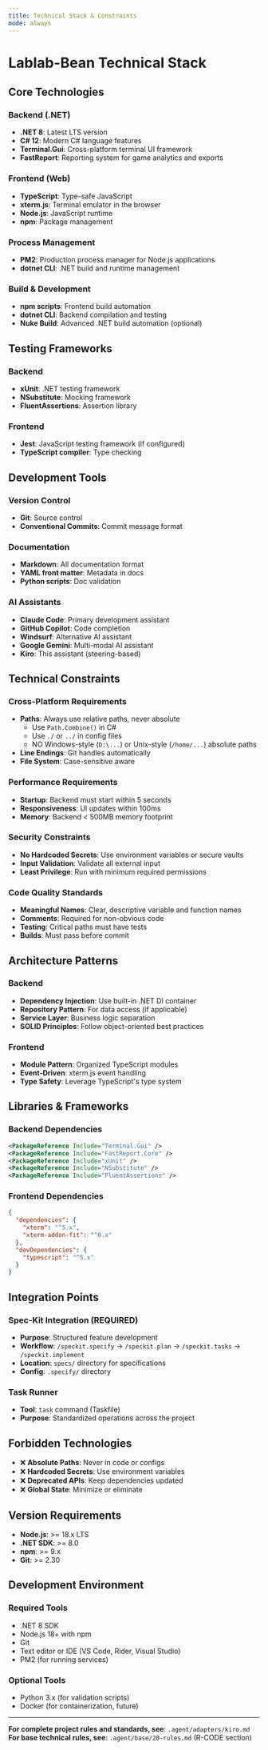 ```yaml
---
title: Technical Stack & Constraints
mode: always
---
```


# Lablab-Bean Technical Stack

## Core Technologies

### Backend (.NET)
- **.NET 8**: Latest LTS version
- **C# 12**: Modern C# language features
- **Terminal.Gui**: Cross-platform terminal UI framework
- **FastReport**: Reporting system for game analytics and exports

### Frontend (Web)
- **TypeScript**: Type-safe JavaScript
- **xterm.js**: Terminal emulator in the browser
- **Node.js**: JavaScript runtime
- **npm**: Package management

### Process Management
- **PM2**: Production process manager for Node.js applications
- **dotnet CLI**: .NET build and runtime management

### Build & Development
- **npm scripts**: Frontend build automation
- **dotnet CLI**: Backend compilation and testing
- **Nuke Build**: Advanced .NET build automation (optional)

## Testing Frameworks

### Backend
- **xUnit**: .NET testing framework
- **NSubstitute**: Mocking framework
- **FluentAssertions**: Assertion library

### Frontend
- **Jest**: JavaScript testing framework (if configured)
- **TypeScript compiler**: Type checking

## Development Tools

### Version Control
- **Git**: Source control
- **Conventional Commits**: Commit message format

### Documentation
- **Markdown**: All documentation format
- **YAML front matter**: Metadata in docs
- **Python scripts**: Doc validation

### AI Assistants
- **Claude Code**: Primary development assistant
- **GitHub Copilot**: Code completion
- **Windsurf**: Alternative AI assistant
- **Google Gemini**: Multi-modal AI assistant
- **Kiro**: This assistant (steering-based)

## Technical Constraints

### Cross-Platform Requirements
- **Paths**: Always use relative paths, never absolute
  - Use `Path.Combine()` in C#
  - Use `./` or `../` in config files
  - NO Windows-style (`D:\...`) or Unix-style (`/home/...`) absolute paths
- **Line Endings**: Git handles automatically
- **File System**: Case-sensitive aware

### Performance Requirements
- **Startup**: Backend must start within 5 seconds
- **Responsiveness**: UI updates within 100ms
- **Memory**: Backend < 500MB memory footprint

### Security Constraints
- **No Hardcoded Secrets**: Use environment variables or secure vaults
- **Input Validation**: Validate all external input
- **Least Privilege**: Run with minimum required permissions

### Code Quality Standards
- **Meaningful Names**: Clear, descriptive variable and function names
- **Comments**: Required for non-obvious code
- **Testing**: Critical paths must have tests
- **Builds**: Must pass before commit

## Architecture Patterns

### Backend
- **Dependency Injection**: Use built-in .NET DI container
- **Repository Pattern**: For data access (if applicable)
- **Service Layer**: Business logic separation
- **SOLID Principles**: Follow object-oriented best practices

### Frontend
- **Module Pattern**: Organized TypeScript modules
- **Event-Driven**: xterm.js event handling
- **Type Safety**: Leverage TypeScript's type system

## Libraries & Frameworks

### Backend Dependencies
```xml
<PackageReference Include="Terminal.Gui" />
<PackageReference Include="FastReport.Core" />
<PackageReference Include="xUnit" />
<PackageReference Include="NSubstitute" />
<PackageReference Include="FluentAssertions" />
```

### Frontend Dependencies
```json
{
  "dependencies": {
    "xterm": "^5.x",
    "xterm-addon-fit": "^0.x"
  },
  "devDependencies": {
    "typescript": "^5.x"
  }
}
```

## Integration Points

### Spec-Kit Integration (REQUIRED)
- **Purpose**: Structured feature development
- **Workflow**: `/speckit.specify` → `/speckit.plan` → `/speckit.tasks` → `/speckit.implement`
- **Location**: `specs/` directory for specifications
- **Config**: `.specify/` directory

### Task Runner
- **Tool**: `task` command (Taskfile)
- **Purpose**: Standardized operations across the project

## Forbidden Technologies

- ❌ **Absolute Paths**: Never in code or configs
- ❌ **Hardcoded Secrets**: Use environment variables
- ❌ **Deprecated APIs**: Keep dependencies updated
- ❌ **Global State**: Minimize or eliminate

## Version Requirements

- **Node.js**: >= 18.x LTS
- **.NET SDK**: >= 8.0
- **npm**: >= 9.x
- **Git**: >= 2.30

## Development Environment

### Required Tools
- .NET 8 SDK
- Node.js 18+ with npm
- Git
- Text editor or IDE (VS Code, Rider, Visual Studio)
- PM2 (for running services)

### Optional Tools
- Python 3.x (for validation scripts)
- Docker (for containerization, future)

---

**For complete project rules and standards, see**: `.agent/adapters/kiro.md`
**For base technical rules, see**: `.agent/base/20-rules.md` (R-CODE section)
